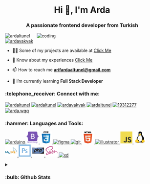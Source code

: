 <h1 align="center">Hi 👋, I'm Arda</h1>
<h3 align="center">A passionate frontend developer from Turkish</h3>

<img align="right" alt="coding" width="400" src="https://64.media.tumblr.com/27a69fe9243c5d39d83e3a5a88a5c4ba/32a42778a011479f-c1/s1280x1920/04d5ce9ece88f84793d0e397ea6797f9bc768f2e.gifv">

<p align="left"> <img src="https://komarev.com/ghpvc/?username=ardaltunel&label=Profile%20views&color=lightgrey&style=for-the-badge" alt="ardaltunel"> <a href="https://twitter.com/ardavakvak" target="blank"><img src="https://img.shields.io/twitter/follow/ardavakvak?logo=twitter&style=for-the-badge" alt="ardavakvak"></a></p>


- 👨‍💻 Some of my projects are available at [Click Me](http://ardaltunel.github.io/)

- 📄 Know about my experiences [Click Me](https://www.linkedin.com/in/ardaltunel/)

- 📫 How to reach me **arifardaaltunel@gmail.com**

- 🌱 I’m currently learning **Full Stack Developer**


<h3 align="left">:telephone_receiver: Connect with me:</h3>
<p align="left">
<a href="https://codepen.io/ardaltunel" target="blank"><img align="center" src="https://raw.githubusercontent.com/rahuldkjain/github-profile-readme-generator/master/src/images/icons/Social/codepen.svg" alt="ardaltunel" height="30" width="40" /></a>
<a href="https://dev.to/ardaltunel" target="blank"><img align="center" src="https://raw.githubusercontent.com/rahuldkjain/github-profile-readme-generator/master/src/images/icons/Social/devto.svg" alt="ardaltunel" height="30" width="40" /></a>
<a href="https://twitter.com/ardavakvak" target="blank"><img align="center" src="https://raw.githubusercontent.com/rahuldkjain/github-profile-readme-generator/master/src/images/icons/Social/twitter.svg" alt="ardavakvak" height="30" width="40" /></a>
<a href="https://linkedin.com/in/ardaltunel" target="blank"><img align="center" src="https://raw.githubusercontent.com/rahuldkjain/github-profile-readme-generator/master/src/images/icons/Social/linked-in-alt.svg" alt="ardaltunel" height="30" width="40" /></a>
<a href="https://stackoverflow.com/users/19312277" target="blank"><img align="center" src="https://raw.githubusercontent.com/rahuldkjain/github-profile-readme-generator/master/src/images/icons/Social/stack-overflow.svg" alt="19312277" height="30" width="40" /></a>
<a href="https://instagram.com/arda.wqq" target="blank"><img align="center" src="https://raw.githubusercontent.com/rahuldkjain/github-profile-readme-generator/master/src/images/icons/Social/instagram.svg" alt="arda.wqq" height="30" width="40" /></a>
</p>

<h3 align="left">	:hammer: Languages and Tools:</h3>
<p align="left"> <a href="https://www.arduino.cc/" target="_blank" rel="noreferrer"> <img src="https://cdn.worldvectorlogo.com/logos/arduino-1.svg" alt="arduino" width="40" height="40"/> </a> <a href="https://getbootstrap.com" target="_blank" rel="noreferrer"> <img src="https://raw.githubusercontent.com/devicons/devicon/master/icons/bootstrap/bootstrap-plain-wordmark.svg" alt="bootstrap" width="40" height="40"/> </a> <a href="https://www.w3schools.com/css/" target="_blank" rel="noreferrer"> <img src="https://raw.githubusercontent.com/devicons/devicon/master/icons/css3/css3-original-wordmark.svg" alt="css3" width="40" height="40"/> </a> <a href="https://www.figma.com/" target="_blank" rel="noreferrer"> <img src="https://www.vectorlogo.zone/logos/figma/figma-icon.svg" alt="figma" width="40" height="40"/> </a> <a href="https://git-scm.com/" target="_blank" rel="noreferrer"> <img src="https://www.vectorlogo.zone/logos/git-scm/git-scm-icon.svg" alt="git" width="40" height="40"/> </a> <a href="https://www.w3.org/html/" target="_blank" rel="noreferrer"> <img src="https://raw.githubusercontent.com/devicons/devicon/master/icons/html5/html5-original-wordmark.svg" alt="html5" width="40" height="40"/> </a> <a href="https://www.adobe.com/in/products/illustrator.html" target="_blank" rel="noreferrer"> <img src="https://www.vectorlogo.zone/logos/adobe_illustrator/adobe_illustrator-icon.svg" alt="illustrator" width="40" height="40"/> </a> <a href="https://developer.mozilla.org/en-US/docs/Web/JavaScript" target="_blank" rel="noreferrer"> <img src="https://raw.githubusercontent.com/devicons/devicon/master/icons/javascript/javascript-original.svg" alt="javascript" width="40" height="40"/> </a> <a href="https://www.linux.org/" target="_blank" rel="noreferrer"> <img src="https://raw.githubusercontent.com/devicons/devicon/master/icons/linux/linux-original.svg" alt="linux" width="40" height="40"/> </a> <a href="https://www.mysql.com/" target="_blank" rel="noreferrer"> <img src="https://raw.githubusercontent.com/devicons/devicon/master/icons/mysql/mysql-original-wordmark.svg" alt="mysql" width="40" height="40"/> </a> <a href="https://www.photoshop.com/en" target="_blank" rel="noreferrer"> <img src="https://raw.githubusercontent.com/devicons/devicon/master/icons/photoshop/photoshop-line.svg" alt="photoshop" width="40" height="40"/> </a> <a href="https://www.php.net" target="_blank" rel="noreferrer"> <img src="https://raw.githubusercontent.com/devicons/devicon/master/icons/php/php-original.svg" alt="php" width="40" height="40"/> </a> <a href="https://sass-lang.com" target="_blank" rel="noreferrer"> <img src="https://raw.githubusercontent.com/devicons/devicon/master/icons/sass/sass-original.svg" alt="sass" width="40" height="40"/> </a> <a href="https://www.adobe.com/products/xd.html" target="_blank" rel="noreferrer"> <img src="https://cdn.worldvectorlogo.com/logos/adobe-xd.svg" alt="xd" width="40" height="40"/> </a> </p>

<details>
  <summary><h3>:bulb: Github Stats</h3></summary>

[![Top Langs](https://github-readme-stats.vercel.app/api/top-langs/?username=ardaltunel&theme=tokyonight)](https://github.com/ardaltunel/github-readme-stats)

![Anurag's GitHub stats](https://github-readme-stats.vercel.app/api?username=ardaltunel&show_icons=true&theme=tokyonight)

[![GitHub Streak](http://github-readme-streak-stats.herokuapp.com?user=ardaltunel&theme=tokyonight)](https://git.io/streak-stats)
 
</details>
